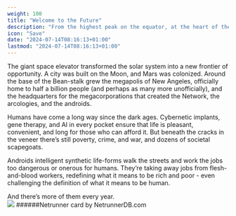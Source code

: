 ```yaml
---
weight: 100
title: "Welcome to the Future"
description: "From the highest peak on the equator, at the heart of the greatest and worst city Earth has ever known, a nanolattice weave of carbon fibers stretches to the heavens: the Beanstalk."
icon: "Save"
date: "2024-07-14T08:16:13+01:00"
lastmod: "2024-07-14T08:16:13+01:00"
---
```

The giant space elevator transformed the solar system into a new frontier of opportunity. A city was built on the Moon, and Mars was colonized. Around the base of the Bean-stalk grew the megapolis of New Angeles, officially home to half a billion people (and perhaps as many more unofficially), and the headquarters for the megacorporations that created the Network, the arcologies, and the androids.

Humans have come a long way since the dark ages. Cybernetic implants, gene therapy, and AI in every pocket ensure that life is pleasant, convenient, and long for those who can afford it. But beneath the cracks in the veneer there’s still poverty, crime, and war, and dozens of societal scapegoats.

Androids intelligent synthetic life-forms walk the streets and work the jobs too dangerous or onerous for humans. They’re taking away jobs from flesh-and-blood workers, redefining what it means to be rich and poor - even challenging the definition of what it means to be human.

And there’s more of them every year.
<br />
[![](https://card-images.netrunnerdb.com/v2/large/25136.jpg)](https://netrunnerdb.com/en/card/25136)
######Netrunner card by NetrunnerDB.com

